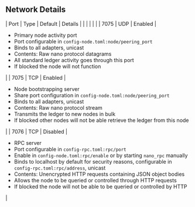 ## Network Details

| Port | Type | Default  | Details |
|      |      |          |         |
| 7075 | UDP  | Enabled  | <ul><li>Primary node activity port</li><li>Port configurable in `config-node.toml:node/peering_port`</li><li>Binds to all adapters, unicast</li><li>Contents: Raw nano protocol datagrams</li><li>All standard ledger activity goes through this port</li><li>If blocked the node will not function</li></ul> |
| 7075 | TCP  | Enabled  | <ul><li>Node bootstrapping server</li><li>Share port configuration in `config-node.toml:node/peering_port`</li><li>Binds to all adapters, unicast</li><li>Contents: Raw nano protocol stream</li><li>Transmits the ledger to new nodes in bulk</li><li>If blocked other nodes will not be able retrieve the ledger from this node</li></ul> |
| 7076 | TCP  | Disabled | <ul><li>RPC server</li><li>Port configurable in `config-rpc.toml:rpc/port`</li><li>Enable in `config-node.toml:rpc/enable` or by starting `nano_rpc` manually</li><li> Binds to localhost by default for security reasons, configurable in `config-rpc.toml:rpc/address`, unicast</li><li>Contents: Unencrypted HTTP requests containing JSON object bodies</li><li>Allows the node to be queried or controlled through HTTP requests</li><li>If blocked the node will not be able to be queried or controlled by HTTP</li></ul> |
